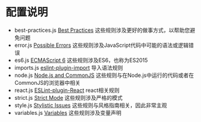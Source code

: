 # 配置说明

* best-practices.js [Best Practices](https://eslint.org/docs/rules/#best-practices) 这些规则涉及更好的做事方式，以帮助您避免问题
* error.js [Possible Errors](https://eslint.org/docs/rules/#possible-errors) 这些规则涉及JavaScript代码中可能的语法或逻辑错误
* es6.js [ECMAScript 6](https://eslint.org/docs/rules/#ecmascript-6) 这些规则涉及ES6，也称为ES2015
* imports.js [eslint-plugin-import](https://github.com/benmosher/eslint-plugin-import) 导入语法规则
* node.js [Node.js and CommonJS](https://eslint.org/docs/rules/#nodejs-and-commonjs) 这些规则与在Node.js中运行的代码或者在CommonJS的浏览器中相关
* react.js [ESLint-plugin-React](https://github.com/yannickcr/eslint-plugin-react) react相关规则
* strict.js [Strict Mode](https://eslint.org/docs/rules/#strict-mode) 这些规则涉及严格的模式
* style.js [Stylistic Issues](https://eslint.org/docs/rules/#stylistic-issues) 这些规则与风格指南相关，因此非常主观
* variables.js [Variables](https://eslint.org/docs/rules/#variables) 这些规则涉及变量声明